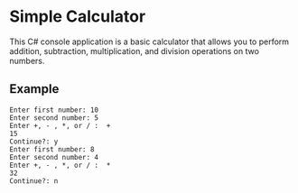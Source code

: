 # Simple Calculator

This C# console application is a basic calculator that allows you to perform addition, subtraction, multiplication, and division operations on two numbers.

## Example

```
Enter first number: 10
Enter second number: 5
Enter +, - , *, or / :  +
15
Continue?: y
Enter first number: 8
Enter second number: 4
Enter +, - , *, or / :  *
32
Continue?: n
```
